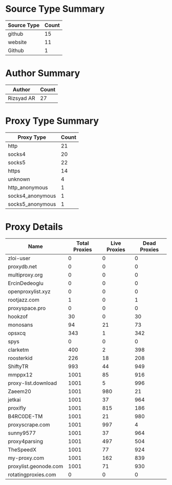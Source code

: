 # Source Type Summary

| Source Type | Count |
|-------------|-------|
| github | 15 |
| website | 11 |
| Github | 1 |


# Author Summary

| Author | Count |
|--------|-------|
| Rizsyad AR | 27 |


# Proxy Type Summary

| Proxy Type | Count |
|------------|-------|
| http | 21 |
| socks4 | 20 |
| socks5 | 22 |
| https | 14 |
| unknown | 4 |
| http_anonymous | 1 |
| socks4_anonymous | 1 |
| socks5_anonymous | 1 |


# Proxy Details

| Name | Total Proxies | Live Proxies | Dead Proxies |
|------|---------------|--------------|---------------|
| zloi-user | 0 | 0 | 0 |
| proxydb.net | 0 | 0 | 0 |
| multiproxy.org | 0 | 0 | 0 |
| ErcinDedeoglu | 0 | 0 | 0 |
| openproxylist.xyz | 0 | 0 | 0 |
| rootjazz.com | 1 | 0 | 1 |
| proxyspace.pro | 0 | 0 | 0 |
| hookzof | 30 | 0 | 30 |
| monosans | 94 | 21 | 73 |
| opsxcq | 343 | 1 | 342 |
| spys | 0 | 0 | 0 |
| clarketm | 400 | 2 | 398 |
| roosterkid | 226 | 18 | 208 |
| ShiftyTR | 993 | 44 | 949 |
| mmppx12 | 1001 | 85 | 916 |
| proxy-list.download | 1001 | 5 | 996 |
| Zaeem20 | 1001 | 980 | 21 |
| jetkai | 1001 | 37 | 964 |
| proxifly | 1001 | 815 | 186 |
| B4RC0DE-TM | 1001 | 21 | 980 |
| proxyscrape.com | 1001 | 997 | 4 |
| sunny9577 | 1001 | 37 | 964 |
| proxy4parsing | 1001 | 497 | 504 |
| TheSpeedX | 1001 | 77 | 924 |
| my-proxy.com | 1001 | 162 | 839 |
| proxylist.geonode.com | 1001 | 71 | 930 |
| rotatingproxies.com | 0 | 0 | 0 |
